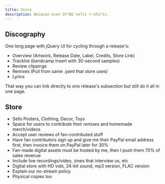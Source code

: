 ```yaml
---
title: Store
description: Because even GY!BE sells t-shirts. 
---
```


## Discography

One long page with jQuery UI for cycling through a release's:

- Overview (Artwork, Release Date, Label, Credits, Store Link)
- Tracklist (bandcamp insert with 30-second samples)
- Review clippings
- Remixes (Pull from same .yaml that store uses)
- Lyrics

That way you can link directly to one release's subsection but still do it all in one page.

## Store

- Sells Posters, Clothing, Decor, Toys
- Space for users to contribute their remixes and homemade merch/videos
- Accept user reviews of fan-contributed stuff
- Have fan contributors sign up and give me their PayPal email address first, then invoice them on PayPal later for 30%
- Fan-made digital assets must be hosted by me, then I push them 70% of sales revenue
- Include live recordings/video, zines that interview us, etc
- Digital store with HD vids, 24-bit sound, mp3 version, FLAC version
- Explain our no-stream policy
- Physical copies too
